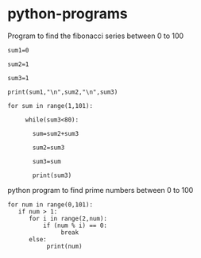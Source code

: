 # python-programs

Program to find the fibonacci series between 0 to 100

    sum1=0

    sum2=1

    sum3=1

    print(sum1,"\n",sum2,"\n",sum3)

    for sum in range(1,101):

         while(sum3<80):
    
           sum=sum2+sum3
     
           sum2=sum3
      
           sum3=sum
      
           print(sum3)
           
           
python program to find prime numbers between 0 to 100
   
    for num in range(0,101):  
       if num > 1:  
          for i in range(2,num):  
              if (num % i) == 0:  
                   break  
          else:  
               print(num)  

           
           
           
           
